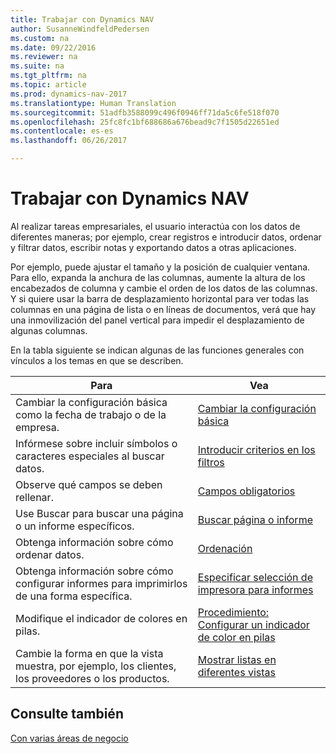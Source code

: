 ```yaml
---
title: Trabajar con Dynamics NAV
author: SusanneWindfeldPedersen
ms.custom: na
ms.date: 09/22/2016
ms.reviewer: na
ms.suite: na
ms.tgt_pltfrm: na
ms.topic: article
ms.prod: dynamics-nav-2017
ms.translationtype: Human Translation
ms.sourcegitcommit: 51adfb3588099c496f0946ff71da5c6fe518f070
ms.openlocfilehash: 25fc8fc1bf688686a676bead9c7f1505d22651ed
ms.contentlocale: es-es
ms.lasthandoff: 06/26/2017

---
```

    
# <a name="work-with-dynamics-nav"></a>Trabajar con Dynamics NAV
Al realizar tareas empresariales, el usuario interactúa con los datos de diferentes maneras; por ejemplo, crear registros e introducir datos, ordenar y filtrar datos, escribir notas y exportando datos a otras aplicaciones.

Por ejemplo, puede ajustar el tamaño y la posición de cualquier ventana. Para ello, expanda la anchura de las columnas, aumente la altura de los encabezados de columna y cambie el orden de los datos de las columnas. Y si quiere usar la barra de desplazamiento horizontal para ver todas las columnas en una página de lista o en líneas de documentos, verá que hay una inmovilización del panel vertical para impedir el desplazamiento de algunas columnas.

En la tabla siguiente se indican algunas de las funciones generales con vínculos a los temas en que se describen.

|Para |Vea |
|---|----|
|Cambiar la configuración básica como la fecha de trabajo o de la empresa.|[Cambiar la configuración básica](ui-change-basic-settings.md)|
|Infórmese sobre incluir símbolos o caracteres especiales al buscar datos.|[Introducir criterios en los filtros](ui-enter-criteria-filters.md)|
|Observe qué campos se deben rellenar.|[Campos obligatorios](ui-mandatory-fields.md)|
|Use Buscar para buscar una página o un informe específicos.|[Buscar página o informe](ui-search.md)|
|Obtenga información sobre cómo ordenar datos.|[Ordenación](ui-sorting.md)|
|Obtenga información sobre cómo configurar informes para imprimirlos de una forma específica.|[Especificar selección de impresora para informes](ui-specify-printer-selection-reports.md)|
|Modifique el indicador de colores en pilas.|[Procedimiento: Configurar un indicador de color en pilas](ui-how-setup-colored-indicator-cues.md)|
|Cambie la forma en que la vista muestra, por ejemplo, los clientes, los proveedores o los productos.|[Mostrar listas en diferentes vistas](across-display-lists-different-views.md)|

## <a name="see-also"></a>Consulte también
[Con varias áreas de negocio](ui-across-business-areas.md)

